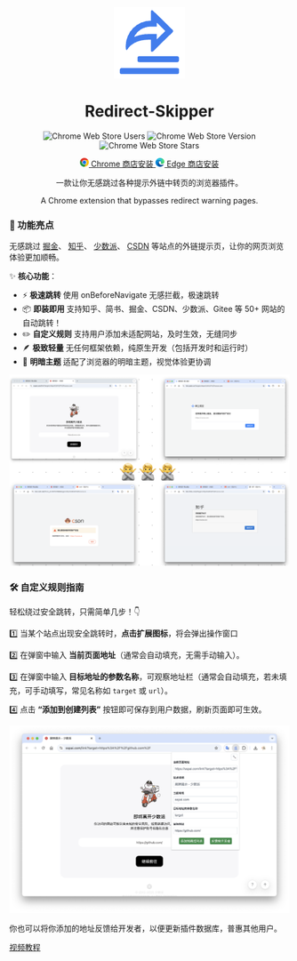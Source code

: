 <div align="center">

<img src="./images/logo-128.png" width="128"/>

# Redirect-Skipper

![Chrome Web Store Users](https://img.shields.io/chrome-web-store/users/bcjldhihfjnhgmkmdeojigknladnbcek)
![Chrome Web Store Version](https://img.shields.io/chrome-web-store/v/bcjldhihfjnhgmkmdeojigknladnbcek)
![Chrome Web Store Stars](https://img.shields.io/chrome-web-store/stars/bcjldhihfjnhgmkmdeojigknladnbcek)

</div>

<div align="center">
<p>
    <a href="https://chromewebstore.google.com/detail/redirect-skipper/bcjldhihfjnhgmkmdeojigknladnbcek?authuser=0&hl=zh-CN" target="_blank">
    <img src="./screenshots/chrome.png" width="16" /> Chrome 商店安装
  </a>
  <a href="https://chromewebstore.google.com/detail/redirect-skipper/bcjldhihfjnhgmkmdeojigknladnbcek?authuser=0&hl=zh-CN" target="_blank">
    <img src="./screenshots/edge.png" width="16" /> Edge 商店安装
  </a>
</p>

  <p>一款让你无感跳过各种提示外链中转页的浏览器插件。</p>
    A Chrome extension that bypasses redirect warning pages.

</div>

### 🚀 功能亮点

无感跳过 [掘金](https://juejin.cn/)、 [知乎](https://www.zhihu.com/)、 [少数派](https://sspai.com/)、 [CSDN](https://www.csdn.net/) 等站点的外链提示页，让你的网页浏览体验更加顺畅。

✨ **核心功能**：

- ⚡ **极速跳转** 使用 onBeforeNavigate 无感拦截，极速跳转
- 📦 **即装即用** 支持知乎、简书、掘金、CSDN、少数派、Gitee 等 50+ 网站的自动跳转！
- ✏️ **自定义规则** 支持用户添加未适配网站，及时生效，无缝同步
- 🪶 **极致轻量** 无任何框架依赖，纯原生开发（包括开发时和运行时）
- 🎨 **明暗主题** 适配了浏览器的明暗主题，视觉体验更协调

![](./screenshots/sites.png)

### 🛠️ 自定义规则指南

轻松绕过安全跳转，只需简单几步！👇

1️⃣ 当某个站点出现安全跳转时，**点击扩展图标**，将会弹出操作窗口

2️⃣ 在弹窗中输入 **当前页面地址**（通常会自动填充，无需手动输入）。

3️⃣ 在弹窗中输入 **目标地址的参数名称**，可观察地址栏（通常会自动填充，若未填充，可手动填写，常见名称如 `target` 或 `url`）。

4️⃣ 点击 **“添加到创建列表”** 按钮即可保存到用户数据，刷新页面即可生效。

![](./screenshots/demo.png)

你也可以将你添加的地址反馈给开发者，以便更新插件数据库，普惠其他用户。

[视频教程](https://www.bilibili.com/video/BV1UwjXzSEwL/?vd_source=4d6295fb1c4aeb4020b1de1bc46de5ec)
